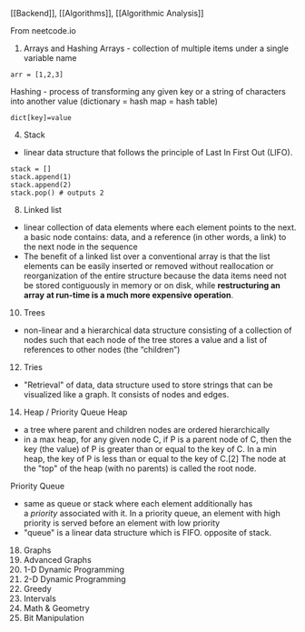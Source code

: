 [[Backend]], [[Algorithms]], [[Algorithmic Analysis]]


From neetcode.io
1. Arrays and Hashing
Arrays - collection of multiple items under a single variable name
```
arr = [1,2,3]
```
Hashing - process of transforming any given key or a string of characters into another value (dictionary = hash map = hash table)
```
dict[key]=value
```

4. Stack
- linear data structure that follows the principle of Last In First Out (LIFO). 
```
stack = []
stack.append(1)
stack.append(2)
stack.pop() # outputs 2
```

8. Linked list
- linear collection of data elements where each element points to the next. a basic node contains: data, and a reference (in other words, a link) to the next node in the sequence
- The benefit of a linked list over a conventional array is that the list elements can be easily inserted or removed without reallocation or reorganization of the entire structure because the data items need not be stored contiguously in memory or on disk, while **restructuring an array** **at run-time is a much more expensive operation**.

10. Trees
- non-linear and a hierarchical data structure consisting of a collection of nodes such that each node of the tree stores a value and a list of references to other nodes (the “children”)

12. Tries
- "Retrieval" of data, data structure used to store strings that can be visualized like a graph. It consists of nodes and edges.

14. Heap / Priority Queue
Heap
- a tree where parent and children nodes are ordered hierarchically
- in a max heap, for any given node C, if P is a parent node of C, then the key (the value) of P is greater than or equal to the key of C. In a min heap, the key of P is less than or equal to the key of C.[2] The node at the "top" of the heap (with no parents) is called the root node.

Priority Queue
- same as queue or stack where each element additionally has a _priority_ associated with it. In a priority queue, an element with high priority is served before an element with low priority
- "queue" is a linear data structure which is FIFO. opposite of stack.

18. Graphs
19. Advanced Graphs
20. 1-D Dynamic Programming
21. 2-D Dynamic Programming
22. Greedy
23. Intervals
24. Math & Geometry
25. Bit Manipulation
